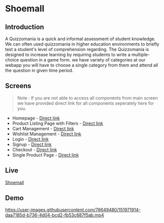 # Shoemall


## Introduction
A Quizzomania is a quick and informal assessment of student knowledge. We can often used quizzomania in higher education environments to briefly test a student's level of comprehension regarding.
The Quizzomania is designed to increase learning by requiring students to write a multiple-choice question in a game form. 
we have variety of categories at our webapp you will have to choose a single category from them and attend all the question in given time period.


## Screens

> Note : If you are not able to access all components from main screen we have provided direct link for all components seperately here for you.

   - Homepage - [Direct link](https://shoemall.netlify.app/)
   - Product Listing Page with Filters - [Direct link](https://shoemall.netlify.app/components/products.html)
   - Cart Management - [Direct link](https://shoemall.netlify.app/components/cart.html)
   - Wishlist Management - [Direct link](https://shoemall.netlify.app/components/wishlist.html)
   - Login - [Direct link](https://shoemall.netlify.app/components/login.html)
   - Signup - [Direct link](https://shoemall.netlify.app/components/signup.html)
   - Checkout - [Direct link](https://shoemall.netlify.app/components/checkout.html)
   - Single Product Page - [Direct link](https://shoemall.netlify.app/components/singleproduct.html)


## Live
[Shoemall](https://shoemall.netlify.app/)


## Demo
https://user-images.githubusercontent.com/78649480/151971914-daa7185d-b736-4d04-bcd2-fb53c687f5ab.mp4

